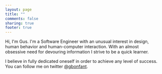 ```yaml
---
layout: page
title: ""
comments: false
sharing: true
footer: true
---
```

Hi, I'm Gus. I'm a Software Engineer with an unusual interest in design, human behavior and human-computer interaction. With an almost obsessive need for devouring information I strive to be a quick learner.

I believe in fully dedicated oneself in order to achieve any level of success. You can follow me on twitter [@gbonfant](//twitter.com/gbonfant).

